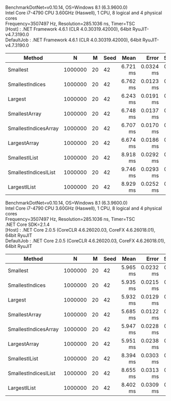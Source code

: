 BenchmarkDotNet=v0.10.14, OS=Windows 8.1 (6.3.9600.0)  
Intel Core i7-4790 CPU 3.60GHz (Haswell), 1 CPU, 8 logical and 4 physical cores  
Frequency=3507497 Hz, Resolution=285.1036 ns, Timer=TSC  
  [Host]     : .NET Framework 4.6.1 (CLR 4.0.30319.42000), 64bit RyuJIT-v4.7.3190.0  
  DefaultJob : .NET Framework 4.6.1 (CLR 4.0.30319.42000), 64bit RyuJIT-v4.7.3190.0


|               Method |       N |  M | Seed |     Mean |     Error |    StdDev |
|--------------------- |-------- |--- |----- |---------:|----------:|----------:|
|             Smallest | 1000000 | 20 |   42 | 6.721 ms | 0.0324 ms | 0.0287 ms |
|      SmallestIndices | 1000000 | 20 |   42 | 6.762 ms | 0.0123 ms | 0.0103 ms |
|              Largest | 1000000 | 20 |   42 | 6.243 ms | 0.0191 ms | 0.0169 ms |
|        SmallestArray | 1000000 | 20 |   42 | 6.748 ms | 0.0137 ms | 0.0129 ms |
| SmallestIndicesArray | 1000000 | 20 |   42 | 6.707 ms | 0.0170 ms | 0.0150 ms |
|         LargestArray | 1000000 | 20 |   42 | 6.674 ms | 0.0186 ms | 0.0174 ms |
|        SmallestIList | 1000000 | 20 |   42 | 8.918 ms | 0.0292 ms | 0.0273 ms |
| SmallestIndicesIList | 1000000 | 20 |   42 | 9.746 ms | 0.0293 ms | 0.0244 ms |
|         LargestIList | 1000000 | 20 |   42 | 8.929 ms | 0.0252 ms | 0.0235 ms |


BenchmarkDotNet=v0.10.14, OS=Windows 8.1 (6.3.9600.0)  
Intel Core i7-4790 CPU 3.60GHz (Haswell), 1 CPU, 8 logical and 4 physical cores  
Frequency=3507497 Hz, Resolution=285.1036 ns, Timer=TSC  
.NET Core SDK=2.1.4  
  [Host]     : .NET Core 2.0.5 (CoreCLR 4.6.26020.03, CoreFX 4.6.26018.01), 64bit RyuJIT  
  DefaultJob : .NET Core 2.0.5 (CoreCLR 4.6.26020.03, CoreFX 4.6.26018.01), 64bit RyuJIT


|               Method |       N |  M | Seed |     Mean |     Error |    StdDev |
|--------------------- |-------- |--- |----- |---------:|----------:|----------:|
|             Smallest | 1000000 | 20 |   42 | 5.965 ms | 0.0232 ms | 0.0206 ms |
|      SmallestIndices | 1000000 | 20 |   42 | 5.935 ms | 0.0215 ms | 0.0190 ms |
|              Largest | 1000000 | 20 |   42 | 5.932 ms | 0.0129 ms | 0.0114 ms |
|        SmallestArray | 1000000 | 20 |   42 | 5.685 ms | 0.0122 ms | 0.0108 ms |
| SmallestIndicesArray | 1000000 | 20 |   42 | 5.947 ms | 0.0228 ms | 0.0213 ms |
|         LargestArray | 1000000 | 20 |   42 | 5.951 ms | 0.0238 ms | 0.0223 ms |
|        SmallestIList | 1000000 | 20 |   42 | 8.394 ms | 0.0303 ms | 0.0269 ms |
| SmallestIndicesIList | 1000000 | 20 |   42 | 8.655 ms | 0.0313 ms | 0.0292 ms |
|         LargestIList | 1000000 | 20 |   42 | 8.402 ms | 0.0309 ms | 0.0289 ms |